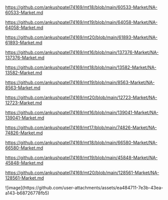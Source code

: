 <p><a href="https://github.com/ankushpatel74169/mt18/blob/main/60533-Market/NA-60533-Market.md">https://github.com/ankushpatel74169/mt18/blob/main/60533-Market/NA-60533-Market.md</a></p><p><a href="https://github.com/ankushpatel74169/mt19/blob/main/64058-Market/NA-64058-Market.md">https://github.com/ankushpatel74169/mt19/blob/main/64058-Market/NA-64058-Market.md</a></p><p><a href="https://github.com/ankushpatel74169/mt20/blob/main/61893-Market/NA-61893-Market.md">https://github.com/ankushpatel74169/mt20/blob/main/61893-Market/NA-61893-Market.md</a></p><p><a href="https://github.com/ankushpatel74169/mt16/blob/main/137376-Market/NA-137376-Market.md">https://github.com/ankushpatel74169/mt16/blob/main/137376-Market/NA-137376-Market.md</a></p><p><a href="https://github.com/ankushpatel74169/mt18/blob/main/13582-Market/NA-13582-Market.md">https://github.com/ankushpatel74169/mt18/blob/main/13582-Market/NA-13582-Market.md</a></p><p><a href="https://github.com/ankushpatel74169/mt19/blob/main/8563-Market/NA-8563-Market.md">https://github.com/ankushpatel74169/mt19/blob/main/8563-Market/NA-8563-Market.md</a></p><p><a href="https://github.com/ankushpatel74169/mt20/blob/main/12723-Market/NA-12723-Market.md">https://github.com/ankushpatel74169/mt20/blob/main/12723-Market/NA-12723-Market.md</a></p><p><a href="https://github.com/ankushpatel74169/mt16/blob/main/139041-Market/NA-139041-Market.md">https://github.com/ankushpatel74169/mt16/blob/main/139041-Market/NA-139041-Market.md</a></p><p><a href="https://github.com/ankushpatel74169/mt17/blob/main/74826-Market/NA-74826-Market.md">https://github.com/ankushpatel74169/mt17/blob/main/74826-Market/NA-74826-Market.md</a></p><p><a href="https://github.com/ankushpatel74169/mt18/blob/main/66580-Market/NA-66580-Market.md">https://github.com/ankushpatel74169/mt18/blob/main/66580-Market/NA-66580-Market.md</a></p><p><a href="https://github.com/ankushpatel74169/mt19/blob/main/45848-Market/NA-45848-Market.md">https://github.com/ankushpatel74169/mt19/blob/main/45848-Market/NA-45848-Market.md</a></p><p><a href="https://github.com/ankushpatel74169/mt20/blob/main/128561-Market/NA-128561-Market.md">https://github.com/ankushpatel74169/mt20/blob/main/128561-Market/NA-128561-Market.md</a></p>
![image](https://github.com/user-attachments/assets/ea484711-7e3b-43ea-a143-b68726778fb5)
